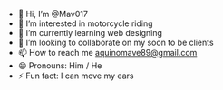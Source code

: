 - 👋 Hi, I’m @Mav017
- 👀 I’m interested in motorcycle riding
- 🌱 I’m currently learning web designing
- 💞️ I’m looking to collaborate on my soon to be clients
- 📫 How to reach me aquinomave89@gmail.com
- 😄 Pronouns: Him / He
- ⚡ Fun fact: I can move my ears

<!---
Mav017/Mav017 is a ✨ special ✨ repository because its `README.md` (this file) appears on your GitHub profile.
You can click the Preview link to take a look at your changes.
--->

